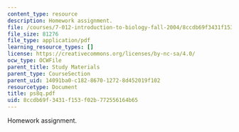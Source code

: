 ```yaml
---
content_type: resource
description: Homework assignment.
file: /courses/7-012-introduction-to-biology-fall-2004/8ccdb69f3431f153f02b772556164b65_ps8q.pdf
file_size: 81276
file_type: application/pdf
learning_resource_types: []
license: https://creativecommons.org/licenses/by-nc-sa/4.0/
ocw_type: OCWFile
parent_title: Study Materials
parent_type: CourseSection
parent_uid: 14091ba0-c182-8670-1272-8d452019f102
resourcetype: Document
title: ps8q.pdf
uid: 8ccdb69f-3431-f153-f02b-772556164b65
---
```

Homework assignment.